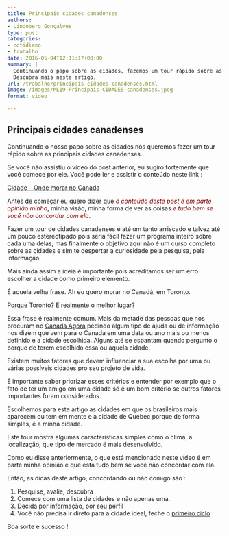 ```yaml
---
title: Principais cidades canadenses
authors:
- Lindoberg Gonçalves
type: post
categories:
- cotidiano
- trabalho
date: 2016-05-04T12:11:17+00:00
summary: |
  Continuando o papo sobre as cidades, fazemos um tour rápido sobre as principais cidades canadenses. Abordamos alguns aspectos como o clima, população e mercado.
  Descubra mais neste artigo.
url: /trabalho/principais-cidades-canadenses.html
image: /images/ML19-Principais-CIDADES-canadenses.jpeg
format: video

---
```

## Principais cidades canadenses

Continuando o nosso papo sobre as cidades nós queremos fazer um tour rápido sobre as principais cidades canadenses.

Se você não assistiu o vídeo do post anterior, eu sugiro fortemente que você comece por ele. Você pode ler e assistir o conteúdo neste link :

<span style="color: #000000;"><a href="http://wp.me/p6yHrB-1qt">Cidade &#8211; Onde morar no Canada</a> </span>

Antes de começar eu quero dizer que _<span style="color: #800000;">o </span><span style="color: #800000;">conteúdo deste post é em parte opinião minha</span>_, minha visão, minha forma de ver as coisas _<span style="color: #800000;">e tudo bem se você não concordar com ela</span>_.

Fazer um tour de cidades canadenses é até um tanto arriscado e talvez até um pouco estereotipado pois seria fácil fazer um programa inteiro sobre cada uma delas, mas finalmente o objetivo aqui não é um curso completo sobre as cidades e sim te despertar a curiosidade pela pesquisa, pela informação.

Mais ainda assim a ideia é importante pois acreditamos ser um erro escolher a cidade como primeiro elemento.

É aquela velha frase. Ah eu quero morar no Canadá, em Toronto.

Porque Toronto?
É realmente o melhor lugar?

Essa frase é realmente comum. Mais da metade das pessoas que nos procuram no [Canada Agora][1] pedindo algum tipo de ajuda ou de informação nos dizem que vem para o Canada em uma data ou ano mais ou menos definido e a cidade escolhida. Alguns até se espantam quando pergunto o porque de terem escolhido essa ou aquela cidade.

Existem muitos fatores que devem influenciar a sua escolha por uma ou várias possíveis cidades pro seu projeto de vida.

É importante saber priorizar esses critérios e entender por exemplo que o fato de ter um amigo em uma cidade só é um bom critério se outros fatores importantes foram considerados.

Escolhemos para este artigo as cidades em que os brasileiros mais aparecem ou tem em mente e a cidade de Quebec porque de forma simples, é a minha cidade.

Este tour mostra algumas características simples como o clima, a localização, que tipo de mercado é mais desenvolvido.

Como eu disse anteriormente, o que está mencionado neste vídeo é em parte minha opinião e que esta tudo bem se você não concordar com ela.

Então, as dicas deste artigo, concordando ou não comigo são :

  1. Pesquise, avalie, descubra
  2. Comece com uma lista de cidades e não apenas uma.
  3. Decida por informação, por seu perfil
  4. Você não precisa ir direto para a cidade ideal, feche o [primeiro ciclo][2]

Boa sorte e sucesso !

 [1]: http://www.canadaagora.com
 [2]: http://wp.me/p6yHrB-1pM
